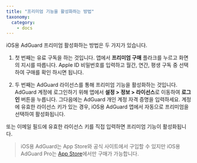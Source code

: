 ```yaml
---
title: "프리미엄 기능을 활성화하는 방법"
taxonomy:
  category:
    - docs
---
```


iOS용 AdGuard 프리미엄 활성화하는 방법은 두 가지가 있습니다.

1. 첫 번째는 유료 구독을 하는 것입니다. 앱에서 **프리미엄 구매** 플라크를 누르고 화면의 지시를 따릅니다. Apple ID 비밀번호를 입력하고 월간, 연간, 평생 구독 중 선택하여 구매를 확인 하시면 됩니다.

2. 두 번째는 AdGuard 라이선스를 통해 프리미엄 기능을 활성화하는 것입니다. AdGuard 계정에 로그인하기 위해 앱에서 **설정 > 정보 > 라이선스**로 이동하여 **로그인** 버튼을 누릅니다. 그다음에는 AdGuard 개인 계정 자격 증명을 입력하세요. 계정에 유효한 라이선스 키가 있는 경우, iOS용 AdGuard 앱에서 자동으로 프리미엄을 선택하여 활성화됩니다.

또는 이메일 필드에 유효한 라이선스 키를 직접 입력하면 프리미엄 기능이 활성화됩니다.

> iOS용 AdGuard는 App Store와 공식 사이트에서 구입할 수 있지만 iOS용 AdGuard Pro는 [App Store](https://apps.apple.com/app/adguard-pro-adblock-privacy/id1126386264)에서만 구매가 가능합니다.
